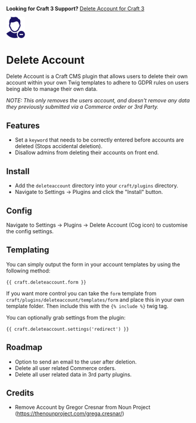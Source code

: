 **Looking for Craft 3 Support?** [Delete Account for Craft 3](https://github.com/bymayo/craft-delete-account/)

<img src="https://github.com/bymayo/craft-delete-account/blob/craft-2/screenshots/icon.png?raw=true" width="50">

# Delete Account

Delete Account is a Craft CMS plugin that allows users to delete their own account within your own Twig templates to adhere to GDPR rules on users being able to manage their own data.

*NOTE: This only removes the users account, and doesn't remove any data they previously submitted via a Commerce order or 3rd Party.*

## Features

- Set a `keyword` that needs to be correctly entered before accounts are deleted (Stops accidental deletion).
- Disallow admins from deleting their accounts on front end.

## Install

- Add the `deleteaccount` directory into your `craft/plugins` directory.
- Navigate to Settings -> Plugins and click the "Install" button.

## Config

Navigate to Settings -> Plugins -> Delete Account (Cog icon) to customise the config settings.

## Templating

You can simply output the form in your account templates by using the following method:

```
{{ craft.deleteaccount.form }}
```

If you want more control you can take the `form` template from `craft/plugins/deleteaccount/templates/form` and place this in your own template folder. Then include this with the `{% include %}` twig tag.

You can optionally grab settings from the plugin:

```
{{ craft.deleteaccount.settings('redirect') }}
```

## Roadmap

- Option to send an email to the user after deletion.
- Delete all user related Commerce orders.
- Delete all user related data in 3rd party plugins.

## Credits

- Remove Account by Gregor Cresnar from Noun Project (https://thenounproject.com/grega.cresnar/)
